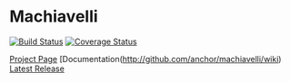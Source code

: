 Machiavelli
=========

[![Build
Status](https://travis-ci.org/anchor/machiavelli.png?branch=travis)](https://travis-ci.org/anchor/machiavelli) [![Coverage Status](https://coveralls.io/repos/anchor/machiavelli/badge.png?branch=master)](https://coveralls.io/r/anchor/machiavelli?branch=master)


[Project Page](http://anchor.github.io/machiavelli/)
[Documentation(http://github.com/anchor/machiavelli/wiki)
[Latest Release](http://github.com/anchor/machiavelli/releases/latest)
